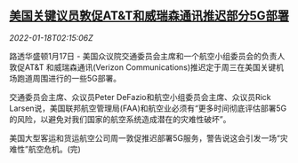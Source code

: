 <!--1642473062000-->
[美国关键议员敦促AT&T和威瑞森通讯推迟部分5G部署](https://cn.reuters.com/article/us-senators-verizon-5g-0118-idCNKBS2JS04X)
------

<div><i>2022-01-18T02:15:06Z</i></div><p>路透华盛顿1月17日 - 美国众议院交通委员会主席和一个航空小组委员会的负责人敦促AT&amp;T 和威瑞森通讯(Verizon Communications)推迟定于周三在美国关键机场跑道周围进行的一些5G部署。</p><p>交通委员会主席、众议员Peter DeFazio和航空小组委员会主席、众议员Rick Larsen说，美国联邦航空管理局(FAA)和航空业必须有“更多时间彻底评估部署5G的风险，以避免对我们国家的航空系统造成潜在的灾难性破坏”。</p><p>美国大型客运和货运航空公司周一敦促推迟部署5G服务，警告说这会引发一场“灾难性”航空危机。(完)</p>
